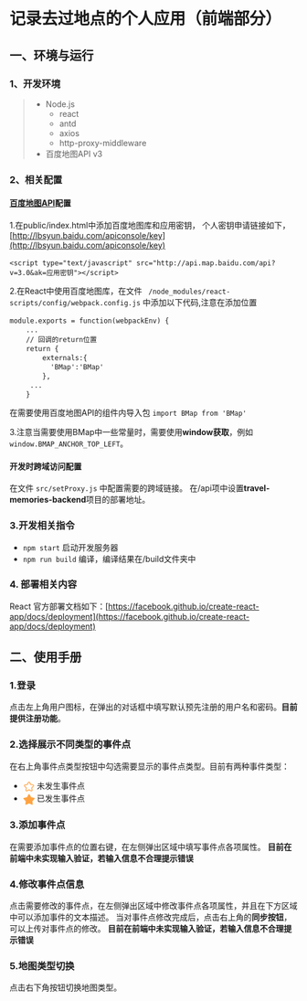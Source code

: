 # 记录去过地点的个人应用（前端部分）


## 一、环境与运行

### 1、开发环境

> - Node.js
>   - react
>   - antd
>   - axios
>   - http-proxy-middleware
> - 百度地图API v3

### 2、相关配置

#### [百度地图API](http://lbsyun.baidu.com/index.php?title=jspopular3.0)配置

1.在public/index.html中添加百度地图库和应用密钥，
个人密钥申请链接如下，[http://lbsyun.baidu.com/apiconsole/key](http://lbsyun.baidu.com/apiconsole/key)
```
<script type="text/javascript" src="http://api.map.baidu.com/api?v=3.0&ak=应用密钥"></script>
```
2.在React中使用百度地图库，在文件
`` /node_modules/react-scripts/config/webpack.config.js``
中添加以下代码,注意在添加位置
```
module.exports = function(webpackEnv) {
    ...
    // 回调的return位置
    return {
        externals:{
          'BMap':'BMap'
        }, 
     ...   
    }
```
在需要使用百度地图API的组件内导入包
`` import BMap from 'BMap' ``

3.注意当需要使用BMap中一些常量时，需要使用**window获取**，例如
`` window.BMAP_ANCHOR_TOP_LEFT ``。

#### 开发时跨域访问配置

在文件 ``src/setProxy.js`` 中配置需要的跨域链接。
在/api项中设置**travel-memories-backend**项目的部署地址。

### 3.开发相关指令

- ``npm start`` 启动开发服务器
- ``npm run build`` 编译，编译结果在/build文件夹中

### 4. 部署相关内容

React 官方部署文档如下：[https://facebook.github.io/create-react-app/docs/deployment](https://facebook.github.io/create-react-app/docs/deployment)

## 二、使用手册

### 1.登录 

点击左上角用户图标，在弹出的对话框中填写默认预先注册的用户名和密码。**目前提供注册功能**。


### 2.选择展示不同类型的事件点

在右上角事件点类型按钮中勾选需要显示的事件点类型。目前有两种事件类型：

- <img src="./public/star-empty.png" width="20" hegiht="20" align=center alt='star-empty'/> 未发生事件点
- <img src="./public/star-fill.png" width="20" hegiht="20" align=center alt='star-fill' /> 已发生事件点

### 3.添加事件点

在需要添加事件点的位置右键，在左侧弹出区域中填写事件点各项属性。
**目前在前端中未实现输入验证，若输入信息不合理提示错误**

### 4.修改事件点信息

点击需要修改的事件点，在左侧弹出区域中修改事件点各项属性，并且在下方区域中可以添加事件的文本描述。
当对事件点修改完成后，点击右上角的**同步按钮**，可以上传对事件点的修改。
**目前在前端中未实现输入验证，若输入信息不合理提示错误**

### 5.地图类型切换

点击右下角按钮切换地图类型。


